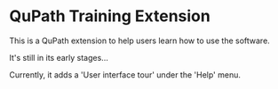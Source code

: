 # QuPath Training Extension

This is a QuPath extension to help users learn how to use the software.

It's still in its early stages...

Currently, it adds a 'User interface tour' under the 'Help' menu.

